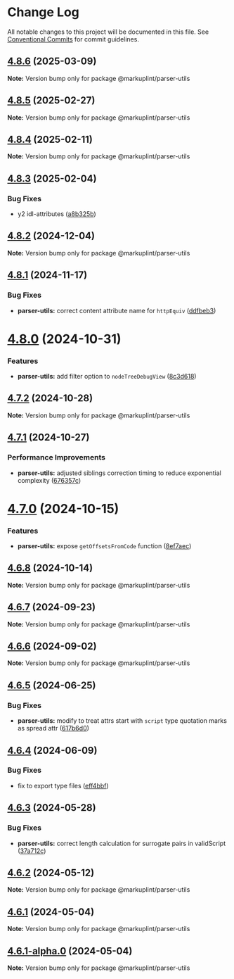 # Change Log

All notable changes to this project will be documented in this file.
See [Conventional Commits](https://conventionalcommits.org) for commit guidelines.

## [4.8.6](https://github.com/markuplint/markuplint/compare/@markuplint/parser-utils@4.8.5...@markuplint/parser-utils@4.8.6) (2025-03-09)

**Note:** Version bump only for package @markuplint/parser-utils

## [4.8.5](https://github.com/markuplint/markuplint/compare/@markuplint/parser-utils@4.8.4...@markuplint/parser-utils@4.8.5) (2025-02-27)

**Note:** Version bump only for package @markuplint/parser-utils

## [4.8.4](https://github.com/markuplint/markuplint/compare/@markuplint/parser-utils@4.8.3...@markuplint/parser-utils@4.8.4) (2025-02-11)

**Note:** Version bump only for package @markuplint/parser-utils

## [4.8.3](https://github.com/markuplint/markuplint/compare/@markuplint/parser-utils@4.8.2...@markuplint/parser-utils@4.8.3) (2025-02-04)

### Bug Fixes

- y2 idl-attributes ([a8b325b](https://github.com/markuplint/markuplint/commit/a8b325bf9af1cdb4b6f982bf5833f90a0e9eb26c))

## [4.8.2](https://github.com/markuplint/markuplint/compare/@markuplint/parser-utils@4.8.1...@markuplint/parser-utils@4.8.2) (2024-12-04)

**Note:** Version bump only for package @markuplint/parser-utils

## [4.8.1](https://github.com/markuplint/markuplint/compare/@markuplint/parser-utils@4.8.0...@markuplint/parser-utils@4.8.1) (2024-11-17)

### Bug Fixes

- **parser-utils:** correct content attribute name for `httpEquiv` ([ddfbeb3](https://github.com/markuplint/markuplint/commit/ddfbeb32ff530b14c7ddceb56558d88624218b0b))

# [4.8.0](https://github.com/markuplint/markuplint/compare/@markuplint/parser-utils@4.7.2...@markuplint/parser-utils@4.8.0) (2024-10-31)

### Features

- **parser-utils:** add filter option to `nodeTreeDebugView` ([8c3d618](https://github.com/markuplint/markuplint/commit/8c3d618ef50902b379c50c7b43b13d242dfe3b2b))

## [4.7.2](https://github.com/markuplint/markuplint/compare/@markuplint/parser-utils@4.7.1...@markuplint/parser-utils@4.7.2) (2024-10-28)

**Note:** Version bump only for package @markuplint/parser-utils

## [4.7.1](https://github.com/markuplint/markuplint/compare/@markuplint/parser-utils@4.7.0...@markuplint/parser-utils@4.7.1) (2024-10-27)

### Performance Improvements

- **parser-utils:** adjusted siblings correction timing to reduce exponential complexity ([676357c](https://github.com/markuplint/markuplint/commit/676357c438df7545f472787c9032463f9fdba515))

# [4.7.0](https://github.com/markuplint/markuplint/compare/@markuplint/parser-utils@4.6.8...@markuplint/parser-utils@4.7.0) (2024-10-15)

### Features

- **parser-utils:** expose `getOffsetsFromCode` function ([8ef7aec](https://github.com/markuplint/markuplint/commit/8ef7aec26d3198328c86ebeffaa0bd9c879a1f0e))

## [4.6.8](https://github.com/markuplint/markuplint/compare/@markuplint/parser-utils@4.6.7...@markuplint/parser-utils@4.6.8) (2024-10-14)

**Note:** Version bump only for package @markuplint/parser-utils

## [4.6.7](https://github.com/markuplint/markuplint/compare/@markuplint/parser-utils@4.6.6...@markuplint/parser-utils@4.6.7) (2024-09-23)

**Note:** Version bump only for package @markuplint/parser-utils

## [4.6.6](https://github.com/markuplint/markuplint/compare/@markuplint/parser-utils@4.6.5...@markuplint/parser-utils@4.6.6) (2024-09-02)

**Note:** Version bump only for package @markuplint/parser-utils

## [4.6.5](https://github.com/markuplint/markuplint/compare/@markuplint/parser-utils@4.6.4...@markuplint/parser-utils@4.6.5) (2024-06-25)

### Bug Fixes

- **parser-utils:** modify to treat attrs start with `script` type quotation marks as spread attr ([617b6d0](https://github.com/markuplint/markuplint/commit/617b6d0fbba1d245ca21360908b643f123818037))

## [4.6.4](https://github.com/markuplint/markuplint/compare/@markuplint/parser-utils@4.6.3...@markuplint/parser-utils@4.6.4) (2024-06-09)

### Bug Fixes

- fix to export type files ([eff4bbf](https://github.com/markuplint/markuplint/commit/eff4bbfd127574809dc5e15d7cafe87699758ee0))

## [4.6.3](https://github.com/markuplint/markuplint/compare/@markuplint/parser-utils@4.6.2...@markuplint/parser-utils@4.6.3) (2024-05-28)

### Bug Fixes

- **parser-utils:** correct length calculation for surrogate pairs in validScript ([37a712c](https://github.com/markuplint/markuplint/commit/37a712c2836bd701c680c1263669e105c0a8dea5))

## [4.6.2](https://github.com/markuplint/markuplint/compare/@markuplint/parser-utils@4.6.1...@markuplint/parser-utils@4.6.2) (2024-05-12)

**Note:** Version bump only for package @markuplint/parser-utils

## [4.6.1](https://github.com/markuplint/markuplint/compare/@markuplint/parser-utils@4.6.1-alpha.0...@markuplint/parser-utils@4.6.1) (2024-05-04)

**Note:** Version bump only for package @markuplint/parser-utils

## [4.6.1-alpha.0](https://github.com/markuplint/markuplint/compare/@markuplint/parser-utils@4.6.0...@markuplint/parser-utils@4.6.1-alpha.0) (2024-05-04)

**Note:** Version bump only for package @markuplint/parser-utils
